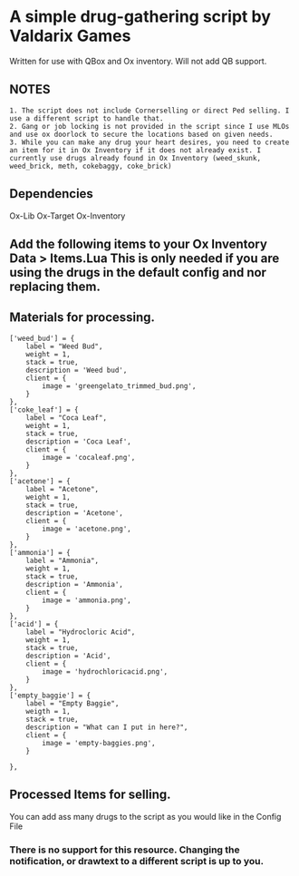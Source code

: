 # A simple drug-gathering script by Valdarix Games
Written for use with QBox and Ox inventory. Will not add QB support.

## NOTES
	1. The script does not include Cornerselling or direct Ped selling. I use a different script to handle that.
	2. Gang or job locking is not provided in the script since I use MLOs and use ox doorlock to secure the locations based on given needs.  
	3. While you can make any drug your heart desires, you need to create an item for it in Ox Inventory if it does not already exist. I currently use drugs already found in Ox Inventory (weed_skunk, weed_brick, meth, cokebaggy, coke_brick)


## Dependencies 
Ox-Lib
Ox-Target
Ox-Inventory

## Add the following items to your Ox Inventory Data > Items.Lua This is only needed if you are using the drugs in the default config and nor replacing them.
## Materials for processing. 
	['weed_bud'] = {
		label = "Weed Bud",
		weight = 1,
		stack = true,
		description = 'Weed bud',
		client = {
			image = 'greengelato_trimmed_bud.png',
		}
	},
	['coke_leaf'] = {
		label = "Coca Leaf",
		weight = 1,
		stack = true,
		description = 'Coca Leaf',
		client = {
			image = 'cocaleaf.png',
		}
	},
	['acetone'] = {
		label = "Acetone",
		weight = 1,
		stack = true,
		description = 'Acetone',
		client = {
			image = 'acetone.png',
		}
	},
	['ammonia'] = {
		label = "Ammonia",
		weight = 1,
		stack = true,
		description = 'Ammonia',
		client = {
			image = 'ammonia.png',
		}
	},
	['acid'] = {
		label = "Hydrocloric Acid",
		weight = 1,
		stack = true,
		description = 'Acid',
		client = {
			image = 'hydrochloricacid.png',
		}
	},
	['empty_baggie'] = {
		label = "Empty Baggie",
		weigth = 1,
		stack = true,
		description = "What can I put in here?",
		client = {
			image = 'empty-baggies.png',
		}

	},
	

## Processed Items for selling. 


You can add ass many drugs to the script as you would like in the Config File

### There is no support for this resource. Changing the notification, or drawtext to a different script is up to you.
